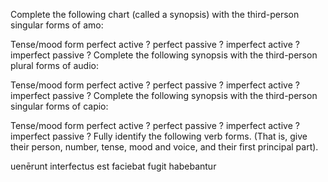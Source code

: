 Complete the following chart (called a synopsis) with the third-person singular forms of amo:

Tense/mood	form
perfect active	?
perfect passive	?
imperfect active	?
imperfect passive	?
Complete the following synopsis with the third-person plural forms of audio:

Tense/mood	form
perfect active	?
perfect passive	?
imperfect active	?
imperfect passive	?
Complete the following synopsis with the third-person singular forms of capio:

Tense/mood	form
perfect active	?
perfect passive	?
imperfect active	?
imperfect passive	?
Fully identify the following verb forms. (That is, give their person, number, tense, mood and voice, and their first principal part).

uenērunt
interfectus est
faciebat
fugit
habebantur
